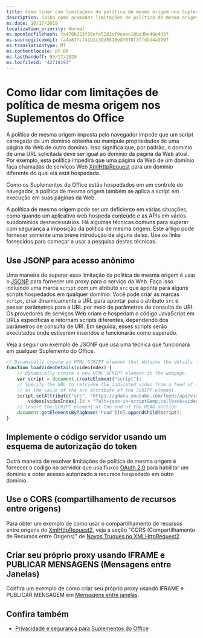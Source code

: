 ```yaml
---
title: Como lidar com limitações de política de mesma origem nos Suplementos do Office
description: Saiba como acomodar limitações de política de mesma origem com JSONP, CORS, IFRAMEs e outras técnicas.
ms.date: 10/17/2019
localization_priority: Normal
ms.openlocfilehash: fa478b223f30efe5283cf9eaec10ba3be40e493f
ms.sourcegitcommit: fa4e81fcf41b1c39d5516edf078f3ffdbd4a3997
ms.translationtype: MT
ms.contentlocale: pt-BR
ms.lasthandoff: 03/17/2020
ms.locfileid: "42719193"
---
```

# <a name="addressing-same-origin-policy-limitations-in-office-add-ins"></a>Como lidar com limitações de política de mesma origem nos Suplementos do Office

A política de mesma origem imposta pelo navegador impede que um script carregado de um domínio obtenha ou manipule propriedades de uma página da Web de outro domínio. Isso significa que, por padrão, o domínio de uma URL solicitada deve ser igual ao domínio da página da Web atual. Por exemplo, esta política impedirá que uma página da Web de um domínio faça chamadas de serviços Web [XmlHttpRequest](https://www.w3.org/TR/XMLHttpRequest/) para um domínio diferente do qual ela está hospedada.

Como os Suplementos do Office estão hospedados em um controle do navegador, a política de mesma origem também se aplica a script em execução em suas páginas da Web.

A política de mesma origem pode ser um deficiente em várias situações, como quando um aplicativo web hospeda conteúdo e as APIs em vários subdomínios desnecessários. Há algumas técnicas comuns para superar com segurança a imposição da política de mesma origem. Este artigo pode fornecer somente uma breve introdução de alguns deles. Use os links fornecidos para começar a usar a pesquisa destas técnicas.

## <a name="use-jsonp-for-anonymous-access"></a>Use JSONP para acesso anônimo

Uma maneira de superar essa limitação da política de mesma origem é usar o [JSONP](https://www.w3schools.com/js/js_json_jsonp.asp) para fornecer um proxy para o serviço da Web. Faça isso incluindo uma marca `script` com um atributo `src` que aponta para alguns scripts hospedados em qualquer domínio. Você pode criar as marcas `script`, criar dinamicamente a URL para apontar para o atributo `src` e passar parâmetros para a URL por meio de parâmetros de consulta de URI. Os provedores de serviços Web criam e hospedam o código JavaScript em URLs específicas e retornam scripts diferentes, dependendo dos parâmetros de consulta de URI. Em seguida, esses scripts serão executados onde estiverem inseridos e funcionarão como esperado.

Veja a seguir um exemplo de JSONP que usa uma técnica que funcionará em qualquer Suplemento do Office.

```js
// Dynamically create an HTML SCRIPT element that obtains the details for the specified video.
function loadVideoDetails(videoIndex) {
    // Dynamically create a new HTML SCRIPT element in the webpage.
    var script = document.createElement("script");
    // Specify the URL to retrieve the indicated video from a feed of a current list of videos,
    // as the value of the src attribute of the SCRIPT element. 
    script.setAttribute("src", "https://gdata.youtube.com/feeds/api/videos/" + 
        videos[videoIndex].Id + "?alt=json-in-script&amp;callback=videoDetailsLoaded");
    // Insert the SCRIPT element at the end of the HEAD section.
    document.getElementsByTagName('head')[0].appendChild(script);
}

```


## <a name="implement-server-side-code-using-a-token-based-authorization-scheme"></a>Implemente o código servidor usando um esquema de autorização do token

Outra maneira de resolver limitações de política de mesma origem é fornecer o código no servidor que usa fluxos [OAuth 2.0](https://oauth.net/2/) para habilitar um domínio a obter acesso autorizado a recursos hospedado em outro domínio. 


## <a name="use-cross-origin-resource-sharing-cors"></a>Use o CORS (compartilhamento de recursos entre origens)


Para obter um exemplo de como usar o compartilhamento de recursos entre origens do [XmlHttpRequest2](https://dvcs.w3.org/hg/xhr/raw-file/tip/Overview.html), veja a seção "CORS (Compartilhamento de Recursos entre Origens)" de [Novos Truques no XMLHttpRequest2](https://www.html5rocks.com/en/tutorials/file/xhr2/).


## <a name="build-your-own-proxy-using-iframe-and-post-message-cross-window-messaging"></a>Criar seu próprio proxy usando IFRAME e PUBLICAR MENSAGENS (Mensagens entre Janelas)


Confira um exemplo de como criar seu próprio proxy usando IFRAME e PUBLICAR MENSAGEM em [Mensagens entre janelas](http://ejohn.org/blog/cross-window-messaging/).


## <a name="see-also"></a>Confira também

- [Privacidade e segurança para Suplementos do Office](../concepts/privacy-and-security.md)
    
